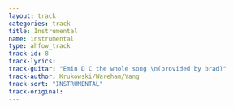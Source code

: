 ```yaml
---
layout: track
categories: track
title: Instrumental
name: instrumental
type: ahfow_track
track-id: 8
track-lyrics: 
track-guitar: "Emin D C the whole song \n(provided by brad)"
track-author: Krukowski/Wareham/Yang
track-sort: "INSTRUMENTAL"
track-original: 
---
```

